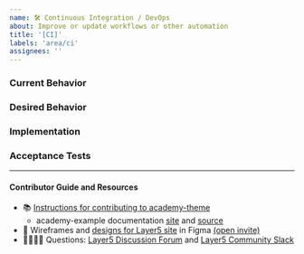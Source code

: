 ```yaml
---
name: 🛠 Continuous Integration / DevOps
about: Improve or update workflows or other automation
title: '[CI]'
labels: 'area/ci'
assignees: ''
---
```

### Current Behavior
<!-- A brief description of what the problem is. (e.g. I need to be able to...) -->

### Desired Behavior
<!-- A brief description of what you expected to happen. -->

### Implementation
<!-- Specifics on the approach to fulfilling the feature request. -->

### Acceptance Tests
<!-- Stipulations of functional behavior or non-functional items that must be in-place in order for the issue to be closed. -->

---

#### Contributor Guide and Resources

- 📚 [Instructions for contributing to academy-theme](https://github.com/layer5io/academy-theme/blob/master/CONTRIBUTING.md)
  - academy-example documentation [site](https://docs.layer5.io/cloud/academy/) and [source](https://github.com/layer5io/academy-example/)
- 🎨 Wireframes and [designs for Layer5 site](https://www.figma.com/file/5ZwEkSJwUPitURD59YHMEN/Layer5-Designs) in Figma [(open invite)](https://www.figma.com/team_invite/redeem/qJy1c95qirjgWQODApilR9)
- 🙋🏾🙋🏼 Questions: [Layer5 Discussion Forum](https://discuss.layer5.io) and [Layer5 Community Slack](http://slack.layer5.io)
